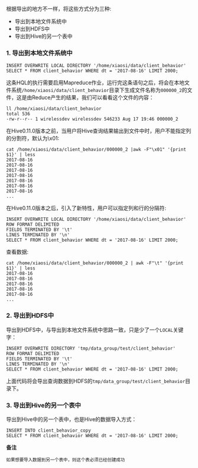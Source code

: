 根据导出的地方不一样，将这些方式分为三种:
- 导出到本地文件系统中
- 导出到HDFS中
- 导出到Hive的另一个表中

### 1. 导出到本地文件系统中
```hive
INSERT OVERWRITE LOCAL DIRECTORY '/home/xiaosi/data/client_behavior'
SELECT * FROM client_behavior WHERE dt = '2017-08-16' LIMIT 2000;
```
这条HQL的执行需要启用Mapreduce作业，运行完这条语句之后，将会在本地文件系统`/home/xiaosi/data/client_behavior`目录下生成文件名称为`000000_2`的文件，这是由Reduce产生的结果，我们可以看看这个文件的内容：
```hive
ll /home/xiaosi/data/client_behavior
total 536
-rw-r--r-- 1 wirelessdev wirelessdev 546233 Aug 17 19:46 000000_2
```
在Hive0.11.0版本之前，当用户将Hive查询结果输出到文件中时，用户不能指定列的分割符，默认为\x01:
```
cat /home/xiaosi/data/client_behavior/000000_2 |awk -F"\x01" '{print $1}' | less
2017-08-16
2017-08-16
2017-08-16
2017-08-16
2017-08-16
2017-08-16
2017-08-16
...
```
在Hive0.11.0版本之后，引入了新特性，用户可以指定列和行的分隔符:
```
INSERT OVERWRITE LOCAL DIRECTORY '/home/xiaosi/data/client_behavior'
ROW FORMAT DELIMITED
FIELDS TERMINATED BY '\t'
LINES TERMINATED BY '\n'
SELECT * FROM client_behavior WHERE dt = '2017-08-16' LIMIT 2000;
```
查看数据:
```
cat /home/xiaosi/data/client_behavior/000000_2 | awk -F"\t" '{print $1}' | less
2017-08-16
2017-08-16
2017-08-16
2017-08-16
2017-08-16
...
```

### 2. 导出到HDFS中

导出到HDFS中，与导出到本地文件系统中思路一致，只是少了一个`LOCAL`关键字：
```
INSERT OVERWRITE DIRECTORY 'tmp/data_group/test/client_behavior'
ROW FORMAT DELIMITED
FIELDS TERMINATED BY '\t'
LINES TERMINATED BY '\n'
SELECT * FROM client_behavior WHERE dt = '2017-08-16' LIMIT 2000;
```
上面代码将会导出查询数据到HDFS的`tmp/data_group/test/client_behavior`目录下。


### 3. 导出到Hive的另一个表中

导出到Hive中的另一个表中，也是Hive的数据导入方式：
```
INSERT INTO client_behavior_copy
SELECT * FROM client_behavior WHERE dt = '2017-08-16' LIMIT 2000;
```
**备注**
```
如果想要导入数据到另一个表中，则这个表必须已经创建成功
```
